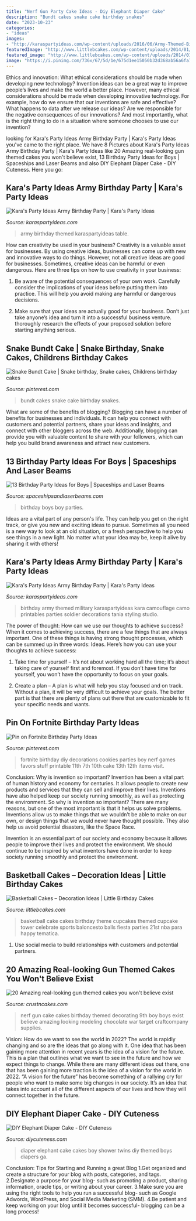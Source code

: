 ```yaml
---
title: "Nerf Gun Party Cake Ideas - Diy Elephant Diaper Cake"
description: "Bundt cakes snake cake birthday snakes"
date: "2023-10-23"
categories:
- "ideas"
images:
- "http://karaspartyideas.com/wp-content/uploads/2016/06/Army-Themed-Birthday-Party-via-Karas-Party-Ideas-KarasPartyIdeas.com42.jpg"
featuredImage: "http://www.littlebcakes.com/wp-content/uploads/2014/01/Basketball-Cake-Balls-682x1024.jpg"
featured_image: "http://www.littlebcakes.com/wp-content/uploads/2014/01/Basketball-Cake-Balls-682x1024.jpg"
image: "https://i.pinimg.com/736x/67/5d/1e/675d1ee15050b32d368ab56a6fa7ebff--snakes-bundt-cakes.jpg"
---
```



Ethics and innovation: What ethical considerations should be made when developing new technology?
Invention ideas can be a great way to improve people’s lives and make the world a better place. However, many ethical considerations should be made when developing innovative technology. For example, how do we ensure that our inventions are safe and effective? What happens to data after we release our ideas? Are we responsible for the negative consequences of our innovations? And most importantly, what is the right thing to do in a situation where someone chooses to use our invention?

	

		
looking for Kara&#039;s Party Ideas Army Birthday Party | Kara&#039;s Party Ideas you've came to the right place. We have 8 Pictures about Kara&#039;s Party Ideas Army Birthday Party | Kara&#039;s Party Ideas like 20 Amazing real-looking gun themed cakes you won&#039;t believe exist, 13 Birthday Party Ideas for Boys | Spaceships and Laser Beams and also DIY Elephant Diaper Cake - DIY Cuteness. Here you go:
		
    
## Kara&#039;s Party Ideas Army Birthday Party | Kara&#039;s Party Ideas

<img loading=lazy src="http://karaspartyideas.com/wp-content/uploads/2016/06/Army-Themed-Birthday-Party-via-Karas-Party-Ideas-KarasPartyIdeas.com42.jpg" onerror="this.onerror=null;this.src='https://tse3.mm.bing.net/th?id=OIP.orlEYHqfa_ruHXdjdeuh5QHaLG&amp;pid=15.1';" alt="Kara&#039;s Party Ideas Army Birthday Party | Kara&#039;s Party Ideas">

_Source: karaspartyideas.com_

>army birthday themed karaspartyideas table. 

	

How can creativity be used in your business?
Creativity is a valuable asset for businesses. By using creative ideas, businesses can come up with new and innovative ways to do things. However, not all creative ideas are good for businesses. Sometimes, creative ideas can be harmful or even dangerous. Here are three tips on how to use creativity in your business: 
1) Be aware of the potential consequences of your own work. Carefully consider the implications of your ideas before putting them into practice. This will help you avoid making any harmful or dangerous decisions. 

2) Make sure that your ideas are actually good for your business. Don’t just take anyone’s idea and turn it into a successful business venture. thoroughly research the effects of your proposed solution before starting anything serious.

    
## Snake Bundt Cake | Snake Birthday, Snake Cakes, Childrens Birthday Cakes

<img loading=lazy src="https://i.pinimg.com/736x/67/5d/1e/675d1ee15050b32d368ab56a6fa7ebff--snakes-bundt-cakes.jpg" onerror="this.onerror=null;this.src='https://tse1.mm.bing.net/th?id=OIP.oo-eKGVHXYjBW7xaW8JM_gHaJ3&amp;pid=15.1';" alt="Snake Bundt Cake | Snake birthday, Snake cakes, Childrens birthday cakes">

_Source: pinterest.com_

>bundt cakes snake cake birthday snakes. 

	

What are some of the benefits of blogging?
Blogging can have a number of benefits for businesses and individuals. It can help you connect with customers and potential partners, share your ideas and insights, and connect with other bloggers across the web. Additionally, blogging can provide you with valuable content to share with your followers, which can help you build brand awareness and attract new customers.

    
## 13 Birthday Party Ideas For Boys | Spaceships And Laser Beams

<img loading=lazy src="http://spaceshipsandlaserbeams.com/wp-content/uploads/2016/03/main-boy-birthday-party.jpg" onerror="this.onerror=null;this.src='https://tse3.mm.bing.net/th?id=OIP.3GbDQrY-mB-bWm3LKWyPtQHaLH&amp;pid=15.1';" alt="13 Birthday Party Ideas for Boys | Spaceships and Laser Beams">

_Source: spaceshipsandlaserbeams.com_

>birthday boys boy parties. 

	

Ideas are a vital part of any person's life. They can help you get on the right track, or give you new and exciting ideas to pursue. Sometimes all you need is a new way to look at an old situation, or a fresh perspective to help you see things in a new light. No matter what your idea may be, keep it alive by sharing it with others!

    
## Kara&#039;s Party Ideas Army Birthday Party | Kara&#039;s Party Ideas

<img loading=lazy src="https://karaspartyideas.com/wp-content/uploads/2016/06/Army-Themed-Birthday-Party-via-Karas-Party-Ideas-KarasPartyIdeas.com2_.jpg" onerror="this.onerror=null;this.src='https://tse3.mm.bing.net/th?id=OIP.3NONKwQ5zmZDXtfVYNBEzQHaLG&amp;pid=15.1';" alt="Kara&#039;s Party Ideas Army Birthday Party | Kara&#039;s Party Ideas">

_Source: karaspartyideas.com_

>birthday army themed military karaspartyideas kara camouflage camo printables parties soldier decorations tania styling studio. 

	

The power of thought: How can we use our thoughts to achieve success?
When it comes to achieving success, there are a few things that are always important. One of these things is having strong thought processes, which can be summed up in three words: Ideas. Here’s how you can use your thoughts to achieve success: 
1. Take time for yourself – It’s not about working hard all the time; it’s about taking care of yourself first and foremost. If you don’t have time for yourself, you won’t have the opportunity to focus on your goals.

2. Create a plan – A plan is what will help you stay focused and on track. Without a plan, it will be very difficult to achieve your goals. The better part is that there are plenty of plans out there that are customizable to fit your specific needs and wants.


    
## Pin On Fortnite Birthday Party Ideas

<img loading=lazy src="https://i.pinimg.com/736x/89/90/05/899005283b35888d7e46f959fda0b4c2.jpg" onerror="this.onerror=null;this.src='https://tse2.mm.bing.net/th?id=OIP.0cFfjAHyrM7vefaRY1L6zQHaHa&amp;pid=15.1';" alt="Pin on Fortnite Birthday Party Ideas">

_Source: pinterest.com_

>fortnite birthday diy decorations cookies parties boy nerf games favors stuff printable 11th 7th 10th cake 13th 12th items visit. 

	

Conclusion: Why is invention so important?
Invention has been a vital part of human history and economy for centuries. It allows people to create new products and services that they can sell and improve their lives. Inventions have also helped keep our society running smoothly, as well as protecting the environment.
So why is invention so important? There are many reasons, but one of the most important is that it helps us solve problems. Inventions allow us to make things that we wouldn’t be able to make on our own, or design things that we would never have thought possible. They also help us avoid potential disasters, like the Space Race.

 Invention is an essential part of our society and economy because it allows people to improve their lives and protect the environment. We should continue to be inspired by what inventors have done in order to keep society running smoothly and protect the environment.

    
## Basketball Cakes – Decoration Ideas | Little Birthday Cakes

<img loading=lazy src="http://www.littlebcakes.com/wp-content/uploads/2014/01/Basketball-Cake-Balls-682x1024.jpg" onerror="this.onerror=null;this.src='https://tse1.mm.bing.net/th?id=OIP.6t2AUa0_UYP5hV_dtgtI7AHaLH&amp;pid=15.1';" alt="Basketball Cakes – Decoration Ideas | Little Birthday Cakes">

_Source: littlebcakes.com_

>basketball cake cakes birthday theme cupcakes themed cupcake tower celebrate sports baloncesto balls fiesta parties 21st nba para happy tematica. 

	

1. Use social media to build relationships with customers and potential partners.

    
## 20 Amazing Real-looking Gun Themed Cakes You Won&#039;t Believe Exist

<img loading=lazy src="http://www.crustncakes.com/blog/wp-content/uploads/2017/01/12ddefdd3b4392b0b8d15d63cc8b6142.jpg" onerror="this.onerror=null;this.src='https://tse1.mm.bing.net/th?id=OIP.WLwT2R_UtIdOpReH6bi4wAHaK8&amp;pid=15.1';" alt="20 Amazing real-looking gun themed cakes you won&#039;t believe exist">

_Source: crustncakes.com_

>nerf gun cake cakes birthday themed decorating 9th boy boys exist believe amazing looking modeling chocolate war target craftcompany supplies. 

	

Vision: How do we want to see the world in 2022?
The world is rapidly changing and so are the ideas that go along with it. One idea that has been gaining more attention in recent years is the idea of a vision for the future. This is a plan that outlines what we want to see in the future and how we expect things to change. While there are many different ideas out there, one that has been gaining more traction is the idea of a vision for the world in 2022. 
“A vision for the future” has become something of a rallying cry for people who want to make some big changes in our society. It’s an idea that takes into account all of the different aspects of our lives and how they will connect together in the future.

    
## DIY Elephant Diaper Cake - DIY Cuteness

<img loading=lazy src="https://diycuteness.com/wp-content/uploads/2019/09/Boys-Elephant-Themed-Diaper-Cake.jpg" onerror="this.onerror=null;this.src='https://tse4.mm.bing.net/th?id=OIP.V58__H9zfn2MU40MeFT7AwHaL2&amp;pid=15.1';" alt="DIY Elephant Diaper Cake - DIY Cuteness">

_Source: diycuteness.com_

>diaper elephant cake cakes boy shower twins diy themed boys diapers ga. 

	

Conclusion: Tips for Starting and Running a great Blog
1.Get organized and create a structure for your blog with posts, categories, and tags.
2.Designate a purpose for your blog- such as promoting a product, sharing information, oracle tips, or writing about your career. 
3.Make sure you are using the right tools to help you run a successful blog- such as Google Adwords, WordPress, and Social Media Marketing (SMM). 
4.Be patient and keep working on your blog until it becomes successful- blogging can be a long process!

